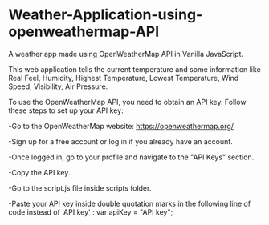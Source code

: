 # Weather-Application-using-openweathermap-API
A weather app made using OpenWeatherMap API in Vanilla JavaScript.



This web application tells the current temperature and some information like Real Feel, Humidity, Highest Temperature, Lowest Temperature, Wind Speed, Visibility, Air Pressure.



To use the OpenWeatherMap API, you need to obtain an API key. Follow these steps to set up your API key:

-Go to the OpenWeatherMap website: https://openweathermap.org/

-Sign up for a free account or log in if you already have an account.

-Once logged in, go to your profile and navigate to the "API Keys" section.

-Copy the API key.

-Go to the script.js file inside scripts folder.

-Paste your API key inside double quotation marks in the following line of code instead of 'API key' :
 var apiKey = "API key";
